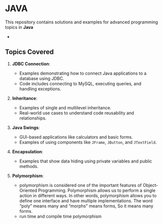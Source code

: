 # JAVA

This repository contains solutions and examples for advanced programming topics in **Java** 

-

## Topics Covered

1. **JDBC Connection**:
   - Examples demonstrating how to connect Java applications to a database using JDBC.
   - Code includes connecting to MySQL, executing queries, and handling exceptions.
2. **Inheritance**:
   - Examples of single and multilevel inheritance.
   - Real-world use cases to understand code reusability and relationships.
 
3. **Java Swings**:
   - GUI-based applications like calculators and basic forms.
   - Examples of using components like `JFrame`, `JButton`, and `JTextField`.
4. **Encapsulation**:
   - Examples that show data hiding using private variables and public methods.
5. **Polymorphism**:<br>
    - polymorphism is considered one of the important features of Object-Oriented Programming. Polymorphism allows us to perform a single action in different ways. In 
     other words, polymorphism allows you to define one interface and have multiple implementations. The word “poly” means many and “morphs” means forms, So it means 
     many forms.
   - run time and compile time polymorphism <br>  

